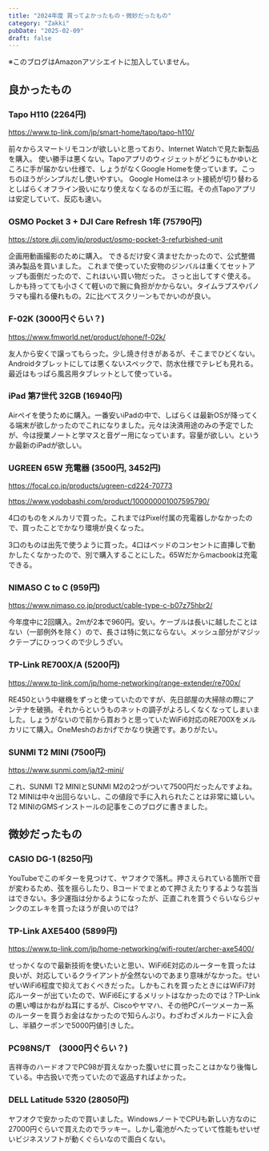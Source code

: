 ```yaml
---
title: "2024年度 買ってよかったもの・微妙だったもの"
category: "Zakki"
pubDate: "2025-02-09"
draft: false
---
```


※このブログはAmazonアソシエイトに加入していません。

## 良かったもの

### Tapo H110 (2264円)

https://www.tp-link.com/jp/smart-home/tapo/tapo-h110/

前々からスマートリモコンが欲しいと思っており、Internet Watchで見た新製品を購入。
使い勝手は悪くない。Tapoアプリのウィジェットがどうにもかゆいところに手が届かない仕様で、しょうがなくGoogle Homeを使っています。こっちのほうがシンプルだし使いやすい。
Google Homeはネット接続が切り替わるとしばらくオフライン扱いになり使えなくなるのが玉に瑕。その点Tapoアプリは安定していて、反応も速い。

### OSMO Pocket 3 + DJI Care Refresh 1年 (75790円)

https://store.dji.com/jp/product/osmo-pocket-3-refurbished-unit

企画用動画撮影のために購入。
できるだけ安く済ませたかったので、公式整備済み製品を買いました。
これまで使っていた安物のジンバルは重くてセットアップも面倒だったので、これはいい買い物だった。
さっと出してすぐ使える。しかも持ってても小さくて軽いので腕に負担がかからない。タイムラプスやパノラマも撮れる優れもの。2に比べてスクリーンもでかいのが良い。

### F-02K (3000円ぐらい？)

https://www.fmworld.net/product/phone/f-02k/

友人から安くで譲ってもらった。少し焼き付きがあるが、そこまでひどくない。
Androidタブレットにしては悪くないスペックで、防水仕様でテレビも見れる。最近はもっぱら風呂用タブレットとして使っている。

### iPad 第7世代 32GB (16940円)

Airペイを使うために購入。一番安いiPadの中で、しばらくは最新OSが降ってくる端末が欲しかったのでこれになりました。元々は決済用途のみの予定でしたが、今は授業ノートと学マスと音ゲー用になっています。容量が欲しい。というか最新のiPadが欲しい。

### UGREEN 65W 充電器 (3500円, 3452円)

https://focal.co.jp/products/ugreen-cd224-70773

https://www.yodobashi.com/product/100000001007595790/

4口のものをメルカリで買った。これまではPixel付属の充電器しかなかったので、買ったことでかなり環境が良くなった。

3口のものは出先で使うように買った。4口はベッドのコンセントに直挿しで動かしたくなかったので、別で購入することにした。65Wだからmacbookは充電できる。

### NIMASO C to C (959円)

https://www.nimaso.co.jp/product/cable-type-c-b07z75hbr2/

今年度中に2回購入。2mが2本で960円。安い。ケーブルは長いに越したことはない（一部例外を除く）ので、長さは特に気にならない。メッシュ部分がマジックテープにひっつくので少しうざい。

### TP-Link RE700X/A (5200円)

https://www.tp-link.com/jp/home-networking/range-extender/re700x/

RE450という中継機をずっと使っていたのですが、先日部屋の大掃除の際にアンテナを破損。それからというものネットの調子がよろしくなくなってしまいました。しょうがないので前から買おうと思っていたWiFi6対応のRE700Xをメルカリにて購入。OneMeshのおかげでかなり快適です。ありがたい。

### SUNMI T2 MINI (7500円)

https://www.sunmi.com/ja/t2-mini/

これ、SUNMI T2 MINIとSUNMI M2の2つがついて7500円だったんですよね。T2 MINIは中々出回らないし、この値段で手に入れられたことは非常に嬉しい。T2 MINIのGMSインストールの記事をこのブログに書きました。

## 微妙だったもの

### CASIO DG-1 (8250円)

YouTubeでこのギターを見つけて、ヤフオクで落札。押さえられている箇所で音が変わるため、弦を揺らしたり、Bコードでまとめて押さえたりするような芸当はできない。多少運指は分かるようになったが、正直これを買うぐらいならジャンクのエレキを買ったほうが良いのでは?

### TP-Link AXE5400 (5899円)

https://www.tp-link.com/jp/home-networking/wifi-router/archer-axe5400/

せっかくなので最新技術を使いたいと思い、WiFi6E対応のルーターを買ったは良いが、対応しているクライアントが全然ないのであまり意味がなかった。せいぜいWiFi6程度で抑えておくべきだった。しかもこれを買ったときにはWiFi7対応ルーターが出ていたので、WiFi6Eにするメリットはなかったのでは？TP-Linkの悪い噂はかねがね耳にするが、Ciscoやヤマハ、その他PCパーツメーカー系のルーターを買うお金はなかったので知らんぷり。わざわざメルカードに入会し、半額クーポンで5000円値引きした。

### PC98NS/T　(3000円ぐらい？)

吉祥寺のハードオフでPC98が買えなかった腹いせに買ったことはかなり後悔している。中古扱いで売っていたので返品すればよかった。

### DELL Latitude 5320 (28050円)

ヤフオクで安かったので買いました。WindowsノートでCPUも新しい方なのに27000円ぐらいで買えたのでラッキー。しかし電池がへたっていて性能もせいぜいビジネスソフトが動くぐらいなので面白くない。
